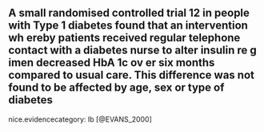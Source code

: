 A small randomised controlled trial 12 in people with Type 1 diabetes found that an intervention wh ereby patients received regular telephone contact with a diabetes nurse to alter insulin re g imen decreased HbA 1c ov er six months compared to usual care. This difference was not found to be affected by age, sex or type of diabetes
---
 nice.evidencecategory: Ib
[@EVANS_2000]
